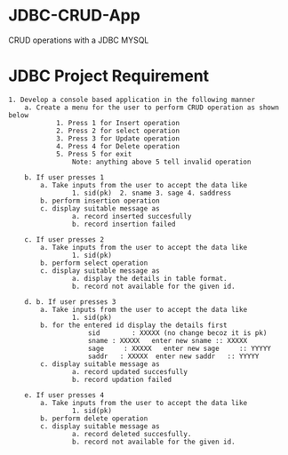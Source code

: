 # JDBC-CRUD-App
CRUD operations with a JDBC MYSQL


JDBC Project Requirement
=====================
	1. Develop a console based application in the following manner
		a. Create a menu for the user to perform CRUD operation as shown below
				1. Press 1 for Insert operation
				2. Press 2 for select operation
				3. Press 3 for Update operation
				4. Press 4 for Delete operation
				5. Press 5 for exit
				 	Note: anything above 5 tell invalid operation

		b. If user presses 1
			a. Take inputs from the user to accept the data like
					1. sid(pk)  2. sname 3. sage 4. saddress
			b. perform insertion operation		
			c. display suitable message as 
					a. record inserted succesfully
					b. record insertion failed

		c. If user presses 2
			a. Take inputs from the user to accept the data like
					1. sid(pk) 
			b. perform select operation		
			c. display suitable message as 
					a. display the details in table format.
					b. record not available for the given id.

		d. b. If user presses 3
			a. Take inputs from the user to accept the data like
					1. sid(pk)  
			b. for the entered id display the details first
						sid        : XXXXX (no change becoz it is pk)
						sname : XXXXX   enter new sname :: XXXXX
						sage     : XXXXX   enter new sage     :: YYYYY
						saddr   : XXXXX	 enter new saddr   :: YYYYY
			c. display suitable message as 
					a. record updated succesfully
					b. record updation failed

		e. If user presses 4
			a. Take inputs from the user to accept the data like
					1. sid(pk) 
			b. perform delete operation		
			c. display suitable message as 
					a. record deleted succesfully.
					b. record not available for the given id.
